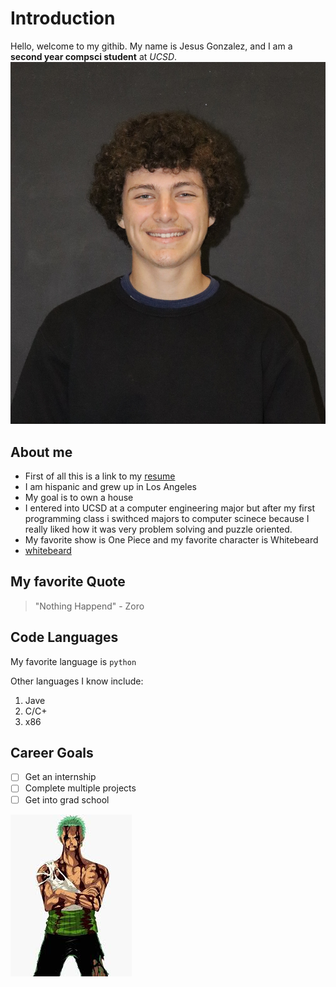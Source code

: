 # Introduction
Hello, welcome to my githib. My name is Jesus Gonzalez, and I am a **second year compsci student** at *UCSD*. 
![self portrait](Self_pic.jpg)

## About me
- First of all this is a link to my [resume](https://drive.google.com/file/d/1P3wOZbQuYQw2vQjPml381C9c_-qsJbLt/view?usp=sharing)
- I am hispanic and grew up in Los Angeles
- My goal is to own a house
- I entered into UCSD at a computer engineering major but after my first programming class i swithced majors to computer scinece because I really liked how it was very problem solving and puzzle oriented.
- My favorite show is One Piece and my favorite character is Whitebeard
- [whitebeard](whitebeard.jpeg)

## My favorite Quote

> "Nothing Happend" - Zoro

## Code Languages
My favorite language is `python`

Other languages I know include:
1. Jave
2. C/C+
3. x86

## Career Goals
- [ ] Get an internship
- [ ] Complete multiple projects
- [ ] Get into grad school

![Nothing Happened](nothing_happened.jpeg)
